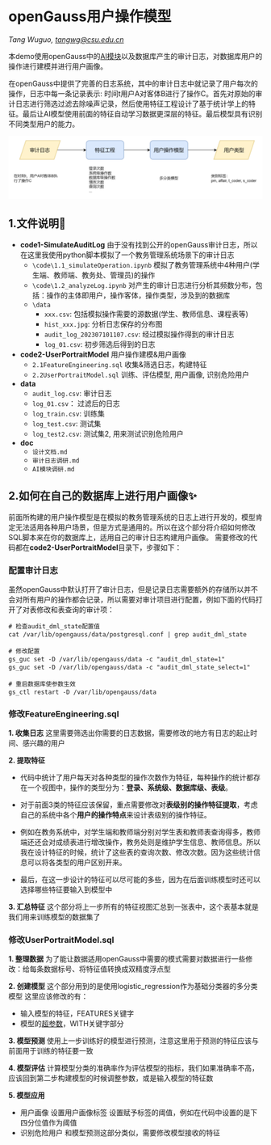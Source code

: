 # openGauss用户操作模型
*Tang Wuguo,   tangwg@csu.edu.cn*

本demo使用openGauss中的[AI模块](https://docs.opengauss.org/zh/docs/5.0.0/docs/AIFeatureGuide/%E5%8E%9F%E7%94%9FDB4AI%E5%BC%95%E6%93%8E.html)以及数据库产生的审计日志，对数据库用户的操作进行建模并进行用户画像。

在openGauss中提供了完善的日志系统，其中的审计日志中就记录了用户每次的操作，日志中每一条记录表示: 时间t用户A对客体B进行了操作C。首先对原始的审计日志进行筛选过滤去除噪声记录，然后使用特征工程设计了基于统计学上的特征。最后让AI模型使用前面的特征自动学习数据更深层的特征。最后模型具有识别不同类型用户的能力。

![用户操作模型](./doc/p_用户操作模型.png)



## 1.文件说明🚀
- **code1-SimulateAuditLog**
  由于没有找到公开的openGauss审计日志，所以在这里我使用python脚本模拟了一个教务管理系统场景下的审计日志
  - `\code\1.1_simulateOperation.ipynb`
        模拟了教务管理系统中4种用户(学生端、教师端、教务处、管理员)的操作
  - `\code\1.2_analyzeLog.ipynb`
        对产生的审计日志进行分析其频数分布，包括：操作的主体即用户，操作客体，操作类型，涉及到的数据库
  - `\data` 
    - `xxx.csv`: 包括模拟操作需要的源数据(学生、教师信息、课程表等)
    - `hist_xxx.jpg`: 分析日志保存的分布图
    - `audit_log_202307101107.csv`: 经过模拟操作得到的审计日志
    - `log_01.csv`: 初步筛选后得到的日志
- **code2-UserPortraitModel**
  用户操作建模&用户画像
  - `2.1FeatureEngineering.sql`
        收集&筛选日志，构建特征
  - `2.2UserPortraitModel.sql`
        训练、评估模型, 用户画像, 识别危险用户
- **data**
  - `audit_log.csv`:  审计日志
  - `log_01.csv`：    过滤后的日志
  - `log_train.csv`:  训练集   
  - `log_test.csv`:   测试集
  - `log_test2.csv`:  测试集2, 用来测试识别危险用户
- **doc**
  - `设计文档.md `
  - `审计日志调研.md`
  - `AI模块调研.md`


## 2.如何在自己的数据库上进行用户画像✨
前面所构建的用户操作模型是在模拟的教务管理系统的日志上进行开发的，模型肯定无法适用各种用户场景，但是方式是通用的。所以在这个部分将介绍如何修改SQL脚本来在你的数据库上，适用自己的审计日志构建用户画像。
需要修改的代码都在**code2-UserPortraitModel**目录下，步骤如下：

### 配置审计日志
虽然openGauss中默认打开了审计日志，但是记录日志需要额外的存储所以并不会对所有用户的操作都会记录，所以需要对审计项目进行配置，例如下面的代码打开了对表修改和表查询的审计项：
```
# 检查audit_dml_state配置值
cat /var/lib/opengauss/data/postgresql.conf | grep audit_dml_state

# 修改配置
gs_guc set -D /var/lib/opengauss/data -c "audit_dml_state=1"
gs_guc set -D /var/lib/opengauss/data -c "audit_dml_state_select=1"

# 重启数据库使参数生效
gs_ctl restart -D /var/lib/opengauss/data
```

### 修改FeatureEngineering.sql
**1. 收集日志**
      这里需要筛选出你需要的日志数据，需要修改的地方有日志的起止时间、感兴趣的用户   

**2. 提取特征**
- 代码中统计了用户每天对各种类型的操作次数作为特征，每种操作的统计都存在一个视图中，操作的类型分为：**登录、系统级、数据库级、表级**。

- 对于前面3类的特征应该保留，重点需要修改对**表级别的操作特征提取**，考虑自己的系统中各个**用户的操作特点**来设计表级别的操作特征。

- 例如在教务系统中，对学生端和教师端分别对学生表和教师表查询得多，教师端还还会对成绩表进行增改操作，教务处则是维护学生信息、教师信息。所以我在设计特征的时候，统计了这些表的查询次数、修改次数。因为这些统计信息可以将各类型的用户区别开来。
  
- 最后，在这一步设计的特征可以尽可能的多些，因为在后面训练模型时还可以选择哪些特征要输入到模型中

**3. 汇总特征**
      这个部分将上一步所有的特征视图汇总到一张表中，这个表基本就是我们用来训练模型的数据集了

### 修改UserPortraitModel.sql
**1. 整理数据**
   为了能让数据适用openGauss中需要的模式需要对数据进行一些修改：给每条数据标号、将特征值转换成双精度浮点型

**2. 创建模型**
这个部分用到的是使用logistic_regression作为基础分类器的多分类模型
这里应该修改的有：
- 输入模型的特征，FEATURES关键字
- 模型的[超参数](https://docs.opengauss.org/zh/docs/5.0.0/docs/AIFeatureGuide/%E5%8E%9F%E7%94%9FDB4AI%E5%BC%95%E6%93%8E.html#:~:text=GD%3A-,logistic_regression,-%E3%80%81linear_regression%E3%80%81svm_classification%E3%80%81pca)，WITH关键字部分

**3. 模型预测**
    使用上一步训练好的模型进行预测，注意这里用于预测的特征应该与前面用于训练的特征要一致

**4. 模型评估**
   计算模型分类的准确率作为评估模型的指标，我们如果准确率不高，应该回到第二步构建模型的时候调整参数，或是输入模型的特征数

**5. 模型应用**
- 用户画像
    设置用户画像标签
    设置赋予标签的阈值，例如在代码中设置的是下四分位值作为阈值
- 识别危险用户
    和模型预测这部分类似，需要修改模型接收的特征



